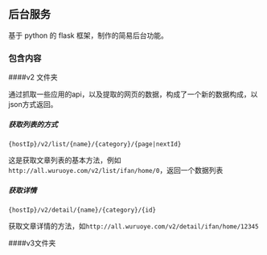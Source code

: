 ## 后台服务

基于 python 的 flask 框架，制作的简易后台功能。

### 包含内容

####v2 文件夹

通过抓取一些应用的api，以及提取的网页的数据，构成了一个新的数据构成，以json方式返回。

##### 获取列表的方式

`{hostIp}/v2/list/{name}/{category}/{page|nextId}`

这是获取文章列表的基本方法，例如`http://all.wuruoye.com/v2/list/ifan/home/0`，返回一个数据列表

##### 获取详情

`{hostIp}/v2/detail/{name}/{category}/{id}`

获取文章详情的方法，如`http://all.wuruoye.com/v2/detail/ifan/home/12345`

####v3文件夹

